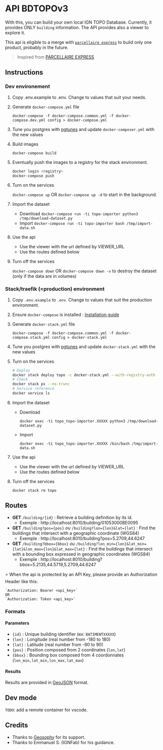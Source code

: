 # API BDTOPOv3 

With this, you can build your own local IGN TOPO Database. Currently, it provides ONLY `building` information.
The API provides also a viewer to explore it. 

This api is eligible to a merge with [`parcellaire express`](https://github.com/esgn/api-parcellaire-express) to build only one product, probably in the future. 

> Inspired from [PARCELLAIRE EXPRESS](https://github.com/esgn/api-parcellaire-express)

## Instructions

### Dev environement

1. Copy .env.example to .env. Change to values that suit your needs.
2. Generate `docker-compose.yml` file

    `docker-compose -f docker-compose.common.yml -f docker-compose.dev.yml config > docker-compose.yml`

3. Tune you postgres with [pgtunes](https://pgtune.leopard.in.ua/#/) and update `docker-composer.yml` with the new values

4. Build images

    `docker-compose build`

5. Eventually push the images to a registry for the stack environment.

    ```bash
    docker login <registry>
    docker-compose push
    ```

6. Turn on the services

    `docker-compose up` OR `docker-compose up -d` to start in the background.

7. Import the dataset
    * Download
        `docker-compose run -ti topo-importer python3 /tmp/download-dataset.py`
    * Import
        `docker-compose run -ti topo-importer bash /tmp/import-data.sh`

8. Use the api
    * Use the viewer with the url defined by VIEWER_URL
    * Use the routes defined below

9.  Turn off the services

    `docker-compose down`
    OR
    `docker-compose down -v` to destroy the dataset (only if the data are in volumes)

### Stack/traefik (=production) environment

1. Copy `.env.example` to `.env`. Change to values that suit the production environment.
2. Ensure `docker-compose` is installed : [Installation guide](https://docs.docker.com/compose/install/)
3. Generate `docker-stack.yml` file

    `docker-compose -f docker-compose.common.yml -f docker-compose.stack.yml config > docker-stack.yml`

4. Tune you postgres with [pgtunes](https://pgtune.leopard.in.ua/#/) and update `docker-stack.yml` with the new values

5. Turn on the services

    ```bash
    # Deploy
    docker stack deploy topo -c docker-stack.yml --with-registry-auth
    # Check 
    docker stack ps --no-trunc
    # Service reference 
    docker service ls
    ```    

6. Import the dataset
    * Download
  
      `docker exec -ti topo_topo-importer.XXXXX python3 /tmp/download-dataset.py`

    * Import

      `docker exec -ti topo_topo-importer.XXXXX /bin/bash /tmp/import-data.sh`


7. Use the api
    * Use the viewer with the url defined by VIEWER_URL
    * Use the routes defined below

8.  Turn off the services

    `docker stack rm topo`


## Routes

* **GET** `/building/{id}` : Retrieve a building definition by its id.
  * Exemple : http://localhost:8010/building/01053000BE0095
* **GET** `/building?pos={pos}` *ou* `/building?lon={lon}&lat={lat}` : Find the buildings that intersect with a geographic coordinate (WGS84)
  * Exemple : http://localhost:8010/building?pos=5.2709,44.6247
* **GET** `/building?bbox={bbox}` *ou* `/building?lon_min={lon}&lat_min={lat}&lon_max={lon}&lat_max={lat}` : Find the buildings that intersect with a bounding box expressed in geographic coordinates (WGS84)
  * Exemple : http://localhost:8010/building?bbox=5.2135,44.5719,5.2709,44.6247

⭐️ When the api is protected by an API Key, please provide an Authorization Header like this:
    
    `Authorization: Bearer <api_key>`
    OR
    `Authorization: Token <api_key>`

### Formats

#### Parameters

* `{id}` : Unique building identifier (ex: `BATIMENTXXXXX`)
* `{lon}` : Longitude (real number from -180 to 180)
* `{lat}` : Latitude (real number from -90 to 90)
* `{pos}` : Position composed from 2 coordinates (`lon,lat`)
* `{bbox}` : Bounding box composed from 4 coordonnates (`lon_min,lat_min,lon_max,lat_max`)

#### Results

Results are provided in [GeoJSON](https://geojson.org/) format.

## Dev mode 

`TODO`: add a remote container for vscode.

## Credits
- Thanks to [Geosophy](https://www.geosophy.io) for its support.
- Thanks to Emmanuel S. (IGNFab) for his guidance.
